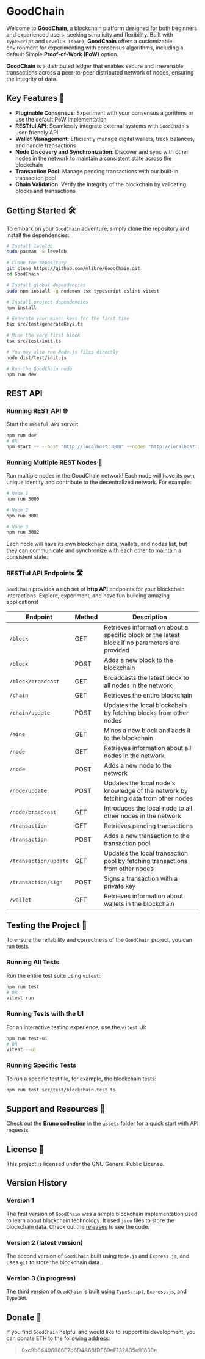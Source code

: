 # GoodChain

Welcome to **GoodChain**, a blockchain platform designed for both beginners and experienced users, seeking simplicity and flexibility. Built with `TypeScript` and `LevelDB (soon)`, **GoodChain** offers a customizable environment for experimenting with consensus algorithms, including a default Simple **Proof-of-Work (PoW)** option.

**GoodChain** is a distributed ledger that enables secure and irreversible transactions across a peer-to-peer distributed network of nodes, ensuring the integrity of data.  

## Key Features 🚀

- **Pluginable Consensus**: Experiment with your consensus algorithms or use the default PoW implementation
- **RESTful API**: Seamlessly integrate external systems with `GoodChain`'s user-friendly API
- **Wallet Management**: Efficiently manage digital wallets, track balances, and handle transactions
- **Node Discovery and Synchronization**: Discover and sync with other nodes in the network to maintain a consistent state across the blockchain
- **Transaction Pool**: Manage pending transactions with our built-in transaction pool
- **Chain Validation**: Verify the integrity of the blockchain by validating blocks and transactions

## Getting Started 🛠️

To embark on your `GoodChain` adventure, simply clone the repository and install the dependencies:

```bash
# Install leveldb
sudo pacman -S leveldb

# Clone the repository
git clone https://github.com/mlibre/GoodChain.git
cd GoodChain

# Install global dependencies
sudo npm install -g nodemon tsx typescript eslint vitest

# Install project dependencies
npm install

# Generate your miner keys for the first time
tsx src/test/generateKeys.ts

# Mine the very first block
tsx src/test/init.ts

# You may also run Node.js files directly
node dist/test/init.js

# Run the GoodChain node
npm run dev
```

## REST API

### Running REST API 🌐

Start the `RESTful API` server:

```bash
npm run dev
# OR
npm start -- --host "http://localhost:3000" --nodes "http://localhost:3001" --dbPath "./assets/db/" --minerKeysFile "./assets/keys/miner.json" --name "GoodChain"
```

### Running Multiple REST Nodes 🌟

Run multiple nodes in the GoodChain network! Each node will have its own unique identity and contribute to the decentralized network. For example:

```bash
# Node 1
npm run 3000

# Node 2
npm run 3001

# Node 3
npm run 3002
```

Each node will have its own blockchain data, wallets, and nodes list, but they can communicate and synchronize with each other to maintain a consistent state.

### RESTful API Endpoints 🛣️

`GoodChain` provides a rich set of **http API** endpoints for your blockchain interactions. Explore, experiment, and have fun building amazing applications!

| Endpoint              | Method | Description                                                                                    |
| --------------------- | ------ | ---------------------------------------------------------------------------------------------- |
| `/block`              | GET    | Retrieves information about a specific block or the latest block if no parameters are provided |
| `/block`              | POST   | Adds a new block to the blockchain                                                             |
| `/block/broadcast`    | GET    | Broadcasts the latest block to all nodes in the network                                        |
| `/chain`              | GET    | Retrieves the entire blockchain                                                                |
| `/chain/update`       | POST   | Updates the local blockchain by fetching blocks from other nodes                               |
| `/mine`               | GET    | Mines a new block and adds it to the blockchain                                                |
| `/node`               | GET    | Retrieves information about all nodes in the network                                           |
| `/node`               | POST   | Adds a new node to the network                                                                 |
| `/node/update`        | POST   | Updates the local node's knowledge of the network by fetching data from other nodes            |
| `/node/broadcast`     | GET    | Introduces the local node to all other nodes in the network                                    |
| `/transaction`        | GET    | Retrieves pending transactions                                                                 |
| `/transaction`        | POST   | Adds a new transaction to the transaction pool                                                 |
| `/transaction/update` | GET    | Updates the local transaction pool by fetching transactions from other nodes                   |
| `/transaction/sign`   | POST   | Signs a transaction with a private key                                                         |
| `/wallet`             | GET    | Retrieves information about wallets in the blockchain                                          |

## Testing the Project 🧪

To ensure the reliability and correctness of the `GoodChain` project, you can run tests.

### Running All Tests

Run the entire test suite using `vitest`:

```bash
npm run test
# OR
vitest run
```

### Running Tests with the UI

For an interactive testing experience, use the `vitest` UI:

```bash
npm run test-ui
# OR
vitest --ui
```

### Running Specific Tests

To run a specific test file, for example, the blockchain tests:

```bash
npm run test src/test/blockchain.test.ts
```

## Support and Resources 🤝

Check out the **Bruno collection** in the `assets` folder for a quick start with API requests.

## License 📜

This project is licensed under the GNU General Public License.

## Version History

### Version 1

The first version of `GoodChain` was a simple blockchain implementation used to learn about blockchain technology. It used `json` files to store the blockchain data. Check out the [releases](https://github.com/mlibre/GoodChain/releases/tag/1.0.5) to see the code.

### Version 2 (latest version)

The second version of `GoodChain` built using `Node.js` and `Express.js`, and uses `git` to store the blockchain data.

### Version 3 (in progress)

The third version of `GoodChain` is built using `TypeScript`, `Express.js`, and `TypeORM`.

## Donate 💖

If you find `GoodChain` helpful and would like to support its development, you can donate ETH to the following address:

> 0xc9b64496986E7b6D4A68fDF69eF132A35e91838e